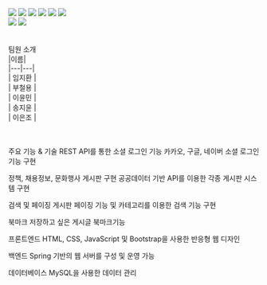<div style="margin: ; text-align: left;" "text-align: left;"> <img src="https://img.shields.io/badge/Java-007396?style=for-the-badge&logo=Java&logoColor=white">
          <img src="https://img.shields.io/badge/Javascript-F7DF1E?style=for-the-badge&logo=Javascript&logoColor=white">
          <img src="https://img.shields.io/badge/HTML5-E34F26?style=for-the-badge&logo=HTML5&logoColor=white">
          <img src="https://img.shields.io/badge/CSS3-1572B6?style=for-the-badge&logo=CSS3&logoColor=white">
          <img src="https://img.shields.io/badge/jQuery-0769AD?style=for-the-badge&logo=jQuery&logoColor=white">
          <img src="https://img.shields.io/badge/MySQL-4479A1?style=for-the-badge&logo=MySQL&logoColor=white">
          <br/><img src="https://img.shields.io/badge/Spring-6DB33F?style=for-the-badge&logo=Spring&logoColor=white">
          <img src="https://img.shields.io/badge/Apache Tomcat-F8DC75?style=for-the-badge&logo=Apache Tomcat&logoColor=white">
          </div>
<br/><br/>
팀원 소개<br/>
|이름|<br/>
|---|---|<br/>
| 임지환 | <br/>
| 부철용 | <br/>
| 이윤민 | <br/>
| 송지윤 | <br/>
| 이은조 | <br/>
<br/><br/>


주요 기능 & 기술
REST API를 통한 소셜 로그인 기능
카카오, 구글, 네이버 소셜 로그인 기능 구현

정책, 채용정보, 문화행사 게시판 구현
공공데이터 기반 API를 이용한 각종 게시판 시스템 구현

검색 및 페이징
게시판 페이징 기능 및 카테고리를 이용한 검색 기능 구현

북마크
저장하고 싶은 게시글 북마크기능

프론트엔드
HTML, CSS, JavaScript 및 Bootstrap을 사용한 반응형 웹 디자인

백엔드
Spring 기반의 웹 서버를 구성 및 운영 가능

데이터베이스
MySQL을 사용한 데이터 관리
